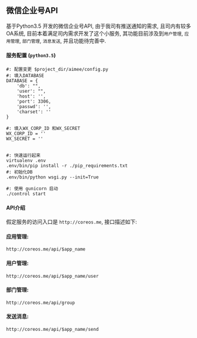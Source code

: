 ## 微信企业号API
基于Python3.5 开发的微信企业号API, 由于我司有推送通知的需求, 且司内有较多OA系统, 目前本着满足司内需求开发了这个小服务, 其功能目前涉及到`用户管理`, `应用管理`, `部门管理`, `消息发送`, 并且功能待完善中.

#### 服务配置 (`python3.5`)
```
#: 配置变更 $project_dir/aimee/config.py
#: 填入DATABASE
DATABASE = {
    'db': "",
    'user': "",
    'host': '',
    'port': 3306,
    'passwd': '',
    'charset': ''
}

#: 填入WX_CORP_ID 和WX_SECRET
WX_CORP_ID = ''
WX_SECRET = ''


#: 快速运行起来
virtualenv .env
.env/bin/pip install -r ./pip_requirements.txt
#: 初始化DB
.env/bin/python wsgi.py --init=True

#: 使用 gunicorn 启动
./control start
```


#### API介绍
假定服务的访问入口是 `http://coreos.me`, 接口描述如下:

#### 应用管理:
```
http://coreos.me/api/$app_name
```

#### 用户管理:
```
http://coreos.me/api/$app_name/user
```

#### 部门管理:
```
http://coreos.me/api/group
```

#### 发送消息:
```
http://coreos.me/api/$app_name/send
```





